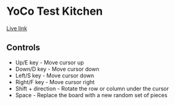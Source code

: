 # YoCo Test Kitchen

[Live link](https://aprilwade.github.io/yoco_test_kitchen/)

## Controls

* Up/E key - Move cursor up
* Down/D key - Move cursor down
* Left/S key - Move cursor down
* Right/F key - Move cursor right
* Shift + direction - Rotate the row or column under the cursor
* Space - Replace the board with a new random set of pieces
